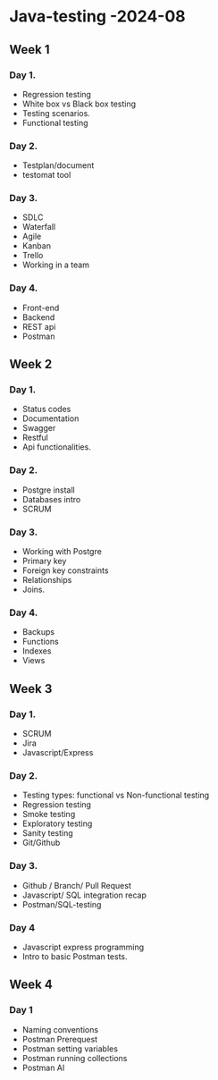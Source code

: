 # Java-testing -2024-08

## Week 1

### Day 1.

-   Regression testing
-   White box vs Black box testing
-   Testing scenarios.
-   Functional testing

### Day 2.

-   Testplan/document
-   testomat tool

### Day 3.

-   SDLC
-   Waterfall
-   Agile
-   Kanban
-   Trello
-   Working in a team

### Day 4.

-   Front-end
-   Backend
-   REST api
-   Postman

## Week 2

### Day 1.

-   Status codes
-   Documentation
-   Swagger
-   Restful
-   Api functionalities.

### Day 2.

-   Postgre install
-   Databases intro
-   SCRUM

### Day 3.

-   Working with Postgre
-   Primary key
-   Foreign key constraints
-   Relationships
-   Joins.

### Day 4.

-   Backups
-   Functions
-   Indexes
-   Views

## Week 3

### Day 1.

-   SCRUM
-   Jira
-   Javascript/Express

### Day 2.

-   Testing types: functional vs Non-functional testing
-   Regression testing
-   Smoke testing
-   Exploratory testing
-   Sanity testing
-   Git/Github

### Day 3.

-   Github / Branch/ Pull Request
-   Javascript/ SQL integration recap
-   Postman/SQL-testing

### Day 4

-   Javascript express programming
-   Intro to basic Postman tests.

## Week 4

### Day 1

-   Naming conventions
-   Postman Prerequest
-   Postman setting variables
-   Postman running collections
-   Postman AI
